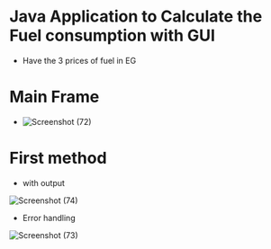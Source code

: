 # Java Application to Calculate the Fuel consumption with GUI
- Have the 3 prices of fuel in EG
# Main Frame
- ![Screenshot (72)](https://user-images.githubusercontent.com/42272376/151620787-137f0b42-1bf1-4ebc-b5ae-5256b0f07c91.png)
# First method
- with output


![Screenshot (74)](https://user-images.githubusercontent.com/42272376/151620832-00fda8bd-8bb1-4cc0-8547-d6cf5fea32ce.png)
- Error handling


![Screenshot (73)](https://user-images.githubusercontent.com/42272376/151620916-4c4b6039-6cb5-4de3-9849-4ea4bcc974ce.png)
